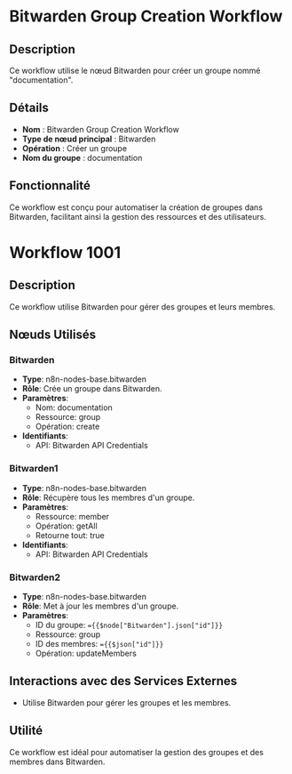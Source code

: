 # Bitwarden Group Creation Workflow

## Description
Ce workflow utilise le nœud Bitwarden pour créer un groupe nommé "documentation".

## Détails
- **Nom** : Bitwarden Group Creation Workflow
- **Type de nœud principal** : Bitwarden
- **Opération** : Créer un groupe
- **Nom du groupe** : documentation

## Fonctionnalité
Ce workflow est conçu pour automatiser la création de groupes dans Bitwarden, facilitant ainsi la gestion des ressources et des utilisateurs.

# Workflow 1001

## Description
Ce workflow utilise Bitwarden pour gérer des groupes et leurs membres.

## Nœuds Utilisés

### Bitwarden
- **Type**: n8n-nodes-base.bitwarden
- **Rôle**: Crée un groupe dans Bitwarden.
- **Paramètres**:
  - Nom: documentation
  - Ressource: group
  - Opération: create
- **Identifiants**:
  - API: Bitwarden API Credentials

### Bitwarden1
- **Type**: n8n-nodes-base.bitwarden
- **Rôle**: Récupère tous les membres d'un groupe.
- **Paramètres**:
  - Ressource: member
  - Opération: getAll
  - Retourne tout: true
- **Identifiants**:
  - API: Bitwarden API Credentials

### Bitwarden2
- **Type**: n8n-nodes-base.bitwarden
- **Rôle**: Met à jour les membres d'un groupe.
- **Paramètres**:
  - ID du groupe: `={{$node["Bitwarden"].json["id"]}}`
  - Ressource: group
  - ID des membres: `={{$json["id"]}}`
  - Opération: updateMembers

## Interactions avec des Services Externes
- Utilise Bitwarden pour gérer les groupes et les membres.

## Utilité
Ce workflow est idéal pour automatiser la gestion des groupes et des membres dans Bitwarden.
